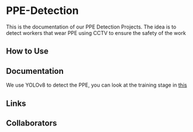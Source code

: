 # PPE-Detection
This is the documentation of our PPE Detection Projects. The idea is to detect workers that wear PPE using CCTV to ensure the safety of the work

## How to Use

## Documentation
We use YOLOv8 to detect the PPE, you can look at the training stage in [this](https://colab.research.google.com/drive/187Al1GHehgeVaiZflh95KQ1IoXRpyLQA?hl=id#scrollTo=u1a7Fk2T5ZGo)

## Links

## Collaborators
